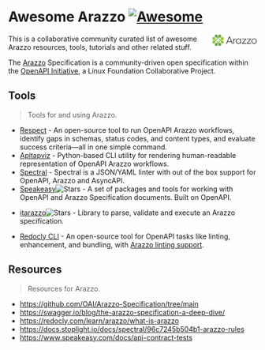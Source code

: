 
# Awesome Arazzo [![Awesome](https://awesome.re/badge.svg)](https://awesome.re)

[<img src="arazzo.png" align="right" width="90">](https://www.openapis.org/arazzo)

This is a collaborative community curated list of awesome Arazzo resources, tools, tutorials and other related stuff.

The [Arazzo](https://www.openapis.org/arazzo)  Specification is a community-driven open specification within the [OpenAPI Initiative](https://www.openapis.org/), a Linux Foundation Collaborative Project.

## Tools

> Tools for and using Arazzo.

- [Respect](https://redocly.com/respect-cli) - An open-source tool to run OpenAPI Arazzo workflows, identify gaps in schemas, status codes, and content types, and evaluate success criteria—all in one simple command.
- [Apitapviz](https://codeberg.org/lornajane/apitapviz) - Python-based CLI utility for rendering human-readable representation of OpenAPI Arazzo workflows.
- [Spectral](https://docs.stoplight.io/docs/spectral/674b27b261c3c-overview) - Spectral is a JSON/YAML linter with out of the box support for OpenAPI, Arazzo and AsyncAPI.
- [Speakeasy](https://github.com/speakeasy-api/openapi)![Stars](https://img.shields.io/github/stars/speakeasy-api/openapi.svg)  - A set of packages and tools for working with OpenAPI and Arazzo Specification documents.
Built on OpenAPI.
* [itarazzo](https://github.com/leidenheit/itarazzo-library)![Stars](https://img.shields.io/github/stars/leidenheit/itarazzo-library.svg) - Library to parse, validate and execute an Arazzo specification.
- [Redocly CLI](https://redocly.com/docs/cli) - An open-source tool for OpenAPI tasks like linting, enhancement, and bundling, with [Arazzo linting support](https://redocly.com/docs/cli/guides/lint-arazzo).

## Resources

> Resources for  Arazzo.

- https://github.com/OAI/Arazzo-Specification/tree/main
- https://swagger.io/blog/the-arazzo-specification-a-deep-dive/
- https://redocly.com/learn/arazzo/what-is-arazzo
- https://docs.stoplight.io/docs/spectral/96c7245b504b1-arazzo-rules
- https://www.speakeasy.com/docs/api-contract-tests